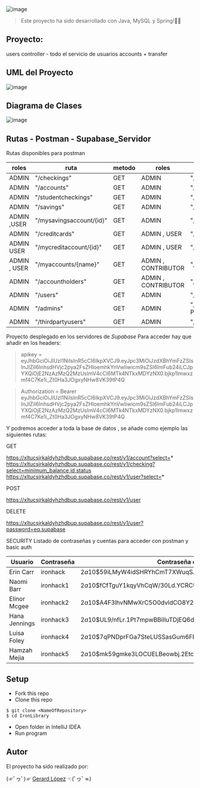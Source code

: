 ![image](https://user-images.githubusercontent.com/72072309/205083754-e000dd47-8302-4cf8-9791-33826d9d9bf9.png)

> Este proyecto ha sido desarrollado con Java, MySQL y Spring!🐱‍💻


## Proyecto:

users controller - todo el servicio de usuarios
accounts + transfer


## UML del Proyecto

![image](https://user-images.githubusercontent.com/72072309/205115044-f51ff48d-1867-48c5-9e4a-a2e052cf4b16.png)


## Diagrama de Clases

![image](https://user-images.githubusercontent.com/72072309/205298752-b837bcac-42ab-419f-8d06-f752332f9371.png)

## Rutas - Postman - Supabase_Servidor

Rutas disponibles para postman

| roles  | ruta | metodo |roles  | ruta | metodo |
| ------------- | ------------- | ------------- |------------- | ------------- | ------------- |
| ADMIN   | "/checkings"  | GET  | ADMIN   | "/checkings"  | POST  |
| ADMIN  | "/accounts" | GET  | ADMIN   | "/accountholders" | POST  |
| ADMIN  | "/studentcheckings" | GET  | ADMIN   | "/users"  | POST  |
| ADMIN  | "/savings" | GET  | ADMIN   | "/admins"  | POST  |
| ADMIN ,USER | "/mysavingsaccount/{id}" | GET  | ADMIN   | "/thirdpartyusers"  | POST  |
| ADMIN  | "/creditcards" | GET  | ADMIN , USER | "/transfer"  | PATCH  |
| ADMIN USER | "/mycreditaccount/{id}" | GET  | ADMIN , USER | "/retrieveMoney"  | PATCH  |
| ADMIN , USER| "/myaccounts/{name}" | GET  | ADMIN , CONTRIBUTOR | "/thirdpartyusers/{hashedKey}"  | PATCH  |
| ADMIN  | "/accountholders" | GET  | ADMIN , CONTRIBUTOR | "/thirdpartyusers/recieve/{hashedKey}" | PATCH  |
| ADMIN  | "/users" | GET  | ADMIN   | "/checkings/{id}"  | DELETE  |
| ADMIN  | "/admins" | GET  | ADMIN   | "/admins/{name}" (las mismas que POST)  | DELETE  |
| ADMIN  | "/thirdpartyusers" | GET  | ADMIN   | "/thirdpartyusers/{name}" | DELETE  |


Proyecto desplegado en los servidores de *Supabase*
Para acceder hay que añadir en los headers:

>  apikey = eyJhbGciOiJIUzI1NiIsInR5cCI6IkpXVCJ9.eyJpc3MiOiJzdXBhYmFzZSIsInJlZiI6InhsdHVjc2pya2FsZHloemhkYnVwIiwicm9sZSI6ImFub24iLCJpYXQiOjE2NzAzMzQ2MzUsImV4cCI6MTk4NTkxMDYzNX0.bjkp1lmwxzmf4C7Ke1i_Zt0Ha3JOgxyNHw8VK39tP4Q

> Authorization = Bearer eyJhbGciOiJIUzI1NiIsInR5cCI6IkpXVCJ9.eyJpc3MiOiJzdXBhYmFzZSIsInJlZiI6InhsdHVjc2pya2FsZHloemhkYnVwIiwicm9sZSI6ImFub24iLCJpYXQiOjE2NzAzMzQ2MzUsImV4cCI6MTk4NTkxMDYzNX0.bjkp1lmwxzmf4C7Ke1i_Zt0Ha3JOgxyNHw8VK39tP4Q

Y podremos acceder a toda la base de datos , se añade como ejemplo las siguientes rutas:

GET

https://xltucsjrkaldyhzhdbup.supabase.co/rest/v1/account?select=*
https://xltucsjrkaldyhzhdbup.supabase.co/rest/v1/checking?select=minimum_balance,id,status
https://xltucsjrkaldyhzhdbup.supabase.co/rest/v1/user?select=*

POST

https://xltucsjrkaldyhzhdbup.supabase.co/rest/v1/user

DELETE

https://xltucsjrkaldyhzhdbup.supabase.co/rest/v1/user?password=eq.supabase

SECURITY
Listado de contraseñas y cuentas para acceder con postman y basic auth

| Usuario  | Contraseña | Contraseña con Hash | Usuario  | Contraseña | Contraseña con Hash |
| ------------- | ------------- | ------------- | ------------- | ------------- | ------------- |
| Erin Carr  | ironhack  | $2a$10$59iLMyW4idSHRYhCmT7XWuqSAifxdgs1L83K9GkSdU9EepokO/Bwe  | Administrador1  | Administrador1  | $2a$10$aNbrPfc4HN.aiaCJcWNLzuL4mrtebb8c828X0RL0UStAIAAaWNCRO  |
| Naomi Barr  | ironhack1  | $2a$10$fCfTguY1kqyVhCqW/30Ld.YCRCUDwa81YjFQ51oKkYrUEQFRAHHDu | Administrador2  | Administrador2  | $2a$10$QHGf2H2SlH4X2Huf9vQx3e4LDvtetWYYGJslu6QuNrWCNvAoaw8hC  |
| Elinor Mcgee | ironhack2  | $2a$10$A4F3lhvNMwXrC5O0dvldCO8Y2tRR/fV9PPDxWPBhn2wyrVC4K1Jii  | UsuarioExterno1  | UsuarioExterno1  | $2a$10$AxUCPszLtqLpv7Gh0/VH5eodHmh0Q.kANC5SUT72rvg9LUhfNqS3W |
| Hana Jennings  | ironhack3  | $2a$10$UL9/nfLr.1Pt7mpwBBiIluTDjEQ6ds/44PwJO8v2n3mquLA7PtLUS  | UsuarioExterno2  | UsuarioExterno2  | $2a$10$.x.Dxo0igRQebJXuqcHgMecJScWsaxwtp41gOcMJKu6ZnJyzB/Yc6  |
| Luisa Foley  | ironhack4 | $2a$10$7qPNDprFGa7SteLUSSasGum6FBOTarKTVnDn.zf9ELoxhNO0ux6o2  | UsuarioExterno3  | UsuarioExterno3  | $2a$10$Jh5tdfXa83J0qnnq45Q17eXlUfW9y1WRUCwvKyqlFb1t9uIcO6G5S  |
| Hamzah Mejia  | ironhack5  | $2a$10$mk59gmke3LOCUELBeowbj.2EtcXX6POriTyKFaB8XKTWJEIt/2UN2  |



## Setup

- Fork this repo
- Clone this repo

```shell
$ git clone <NameOfRepository>
$ cd IronLibrary
```

- Open folder in IntelliJ IDEA
- Run program

## Autor
El proyecto ha sido realizado por:

(☞ﾟヮﾟ)☞   [Gerard López](https://github.com/GerardLopezGarcia)   ☜(ﾟヮﾟ☜)

